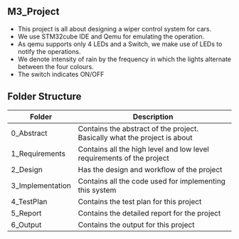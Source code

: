 M3_Project
----
* This project is all about designing a wiper control system for cars.
* We use STM32cube IDE and Qemu for emulating the operation.
* As qemu supports only 4 LEDs and a Switch, we make use of LEDs to notify the operations.
* We denote intensity of rain by the frequency in which the lights alternate between the four colours.
* The switch indicates ON/OFF

Folder Structure
-----
Folder|	Description
-----|--------
0_Abstract	|Contains the abstract of the project. Basically what the project is about
1_Requirements|	Contains all the high level and low level requirements of the project
2_Design	|Has the design and workflow of the project
3_Implementation|	Contains all the code used for implementing this system
4_TestPlan |	Contains the test plan for this project
5_Report	|Contains the detailed report for the project
6_Output	|Contains the output for this project
